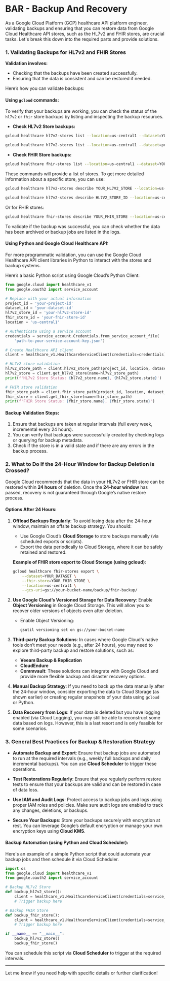 # BAR - Backup And Recovery

As a Google Cloud Platform (GCP) healthcare API platform engineer, validating backups and ensuring that you can restore data from Google Cloud Healthcare API stores, such as the HL7v2 and FHIR stores, are crucial tasks. Let's break this down into the required parts and provide solutions.

### 1. Validating Backups for HL7v2 and FHIR Stores

**Validation involves:**
- Checking that the backups have been created successfully.
- Ensuring that the data is consistent and can be restored if needed.

Here’s how you can validate backups:

#### **Using `gcloud` commands**:
To verify that your backups are working, you can check the status of the `hl7v2` or `fhir` store backups by listing and inspecting the backup resources.

- **Check HL7v2 Store backups:**
```bash
gcloud healthcare hl7v2-stores list --location=us-central1 --dataset=YOUR_DATASET

gcloud healthcare hl7v2-stores list --location=us-central1 --dataset=poc_hl7v2_store
```
- **Check FHIR Store backups:**
```bash
gcloud healthcare fhir-stores list --location=us-central1 --dataset=YOUR_DATASET
```

These commands will provide a list of stores. To get more detailed information about a specific store, you can use:
```bash
gcloud healthcare hl7v2-stores describe YOUR_HL7V2_STORE --location=us-central1 --dataset=YOUR_DATASET

gcloud healthcare hl7v2-stores describe HL7V2_STORE_ID --location=us-central1 --dataset=poc_hl7v2_store
```
Or for FHIR stores:
```bash
gcloud healthcare fhir-stores describe YOUR_FHIR_STORE --location=us-central1 --dataset=YOUR_DATASET
```

To validate if the backup was successful, you can check whether the data has been archived or backup jobs are listed in the logs.

#### **Using Python and Google Cloud Healthcare API:**
For more programmatic validation, you can use the Google Cloud Healthcare API client libraries in Python to interact with the stores and backup systems.

Here’s a basic Python script using Google Cloud’s Python Client:

```python
from google.cloud import healthcare_v1
from google.oauth2 import service_account

# Replace with your actual information
project_id = 'your-project-id'
dataset_id = 'your-dataset-id'
hl7v2_store_id = 'your-hl7v2-store-id'
fhir_store_id = 'your-fhir-store-id'
location = 'us-central1'

# Authenticate using a service account
credentials = service_account.Credentials.from_service_account_file(
    'path-to-your-service-account-key.json')

# Create Healthcare API client
client = healthcare_v1.HealthcareServiceClient(credentials=credentials)

# HL7v2 store validation
hl7v2_store_path = client.hl7v2_store_path(project_id, location, dataset_id, hl7v2_store_id)
hl7v2_store = client.get_hl7v2_store(name=hl7v2_store_path)
print(f'HL7v2 Store Status: {hl7v2_store.name}, {hl7v2_store.state}')

# FHIR store validation
fhir_store_path = client.fhir_store_path(project_id, location, dataset_id, fhir_store_id)
fhir_store = client.get_fhir_store(name=fhir_store_path)
print(f'FHIR Store Status: {fhir_store.name}, {fhir_store.state}')
```

#### **Backup Validation Steps**:
1. Ensure that backups are taken at regular intervals (full every week, incremental every 24 hours).
2. You can verify that backups were successfully created by checking logs or querying for backup metadata.
3. Check if the store is in a valid state and if there are any errors in the backup process.

### 2. What to Do If the 24-Hour Window for Backup Deletion is Crossed?

Google Cloud recommends that the data in your HL7v2 or FHIR store can be restored within **24 hours** of deletion. Once the **24-hour window** has passed, recovery is not guaranteed through Google’s native restore process.

#### **Options After 24 Hours:**

1. **Offload Backups Regularly**:
   To avoid losing data after the 24-hour window, maintain an offsite backup strategy. You should:
   - Use Google Cloud’s **Cloud Storage** to store backups manually (via scheduled exports or scripts).
   - Export the data periodically to Cloud Storage, where it can be safely retained and restored.

   **Example of FHIR store export to Cloud Storage (using gcloud)**:
   ```bash
   gcloud healthcare fhir-stores export \
       --dataset=YOUR_DATASET \
       --fhir-store=YOUR_FHIR_STORE \
       --location=us-central1 \
       --gcs-uri=gs://your-bucket-name/backup/fhir-backup/
   ```

2. **Use Google Cloud’s Versioned Storage for Data Recovery**:
   Enable **Object Versioning** in Google Cloud Storage. This will allow you to recover older versions of objects even after deletion.

   - Enable Object Versioning:
     ```bash
     gsutil versioning set on gs://your-bucket-name
     ```

3. **Third-party Backup Solutions**:
   In cases where Google Cloud's native tools don’t meet your needs (e.g., after 24 hours), you may need to explore third-party backup and restore solutions, such as:
   - **Veeam Backup & Replication**
   - **CloudEndure**
   - **Commvault**: These solutions can integrate with Google Cloud and provide more flexible backup and disaster recovery options.

4. **Manual Backup Strategy**:
   If you need to back up the data manually after the 24-hour window, consider exporting the data to Cloud Storage (as shown earlier) or creating regular snapshots of your data using `gcloud` or Python.

5. **Data Recovery from Logs**:
   If your data is deleted but you have logging enabled (via Cloud Logging), you may still be able to reconstruct some data based on logs. However, this is a last resort and is only feasible for some scenarios.

### 3. General Best Practices for Backup & Restoration Strategy

- **Automate Backup and Export**:
  Ensure that backup jobs are automated to run at the required intervals (e.g., weekly full backups and daily incremental backups). You can use **Cloud Scheduler** to trigger these operations.

- **Test Restorations Regularly**:
  Ensure that you regularly perform restore tests to ensure that your backups are valid and can be restored in case of data loss.

- **Use IAM and Audit Logs**:
  Protect access to backup jobs and logs using proper IAM roles and policies. Make sure audit logs are enabled to track any changes, deletions, or backups.

- **Secure Your Backups**:
  Store your backups securely with encryption at rest. You can leverage Google’s default encryption or manage your own encryption keys using **Cloud KMS**.

#### **Backup Automation (using Python and Cloud Scheduler)**:
Here's an example of a simple Python script that could automate your backup jobs and then schedule it via Cloud Scheduler.

```python
import os
from google.cloud import healthcare_v1
from google.oauth2 import service_account

# Backup HL7v2 Store
def backup_hl7v2_store():
    client = healthcare_v1.HealthcareServiceClient(credentials=service_account.Credentials.from_service_account_file('path-to-your-service-account-key.json'))
    # Trigger backup here

# Backup FHIR Store
def backup_fhir_store():
    client = healthcare_v1.HealthcareServiceClient(credentials=service_account.Credentials.from_service_account_file('path-to-your-service-account-key.json'))
    # Trigger backup here

if __name__ == "__main__":
    backup_hl7v2_store()
    backup_fhir_store()
```

You can schedule this script via **Cloud Scheduler** to trigger at the required intervals.

---

Let me know if you need help with specific details or further clarification!